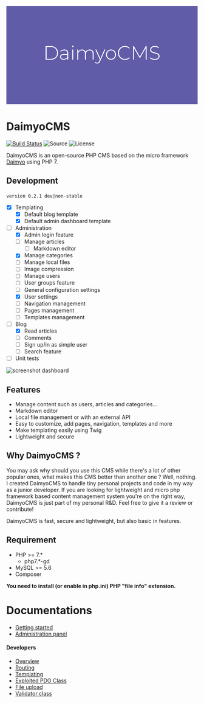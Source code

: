 <p class="center"><img src="./docs/logo.jpg" alt=""></p>

# DaimyoCMS
[![Build Status](https://img.shields.io/travis/SundownDEV/DaimyoCMS.svg?style=flat-square)](http://travis-ci.org/SundownDEV/DaimyoCMS) ![Source](http://img.shields.io/badge/source-SundownDEV/DaimyoCMS-blue.svg?style=flat-square) ![License](https://img.shields.io/packagist/l/SundownDEV/DaimyoCMS.svg?style=flat-square)

DaimyoCMS is an open-source PHP CMS based on the micro framework [Daimyo](https://github.com/SundownDEV/Daimyo) using PHP 7.

## Development
```version 0.2.1 dev|non-stable```

- [x] Templating
  - [x] Default blog template
  - [x] Default admin dashboard template
- [ ] Administration
  - [x] Admin login feature
  - [ ] Manage articles
      - [ ] Markdown editor
  - [x] Manage categories
  - [ ] Manage local files
  - [ ] Image compression
  - [ ] Manage users
  - [ ] User groups feature
  - [ ] General configuration settings
  - [x] User settings
  - [ ] Navigation management
  - [ ] Pages management
  - [ ] Templates management
- [ ] Blog
  - [x] Read articles
  - [ ] Comments
  - [ ] Sign up/in as simple user
  - [ ] Search feature
- [ ] Unit tests

![screenshot dashboard](https://raw.githubusercontent.com/SundownDEV/DaimyoCMS/master/docs/screenshots/dashboard.jpg)

## Features
* Manage content such as users, articles and categories...
* Markdown editor
* Local file management or with an external API
* Easy to customize, add pages, navigation, templates and more
* Make templating easily using Twig
* Lightweight and secure

## Why DaimyoCMS ?
You may ask why should you use this CMS while there's a lot of other popular ones, what makes this CMS better than another one ? Well, nothing. I created DaimyoCMS to handle tiny personal projects and code in my way as a junior developer. If you are looking for lightweight and micro php framework based content management system you're on the right way, DaimyoCMS is just part of my personal R&D. Feel free to give it a review or contribute!

DaimyoCMS is fast, secure and lightweight, but also basic in features.

## Requirement
* PHP >= 7.*
  * php7.*-gd
* MySQL >= 5.6
* Composer

**You need to install (or enable in php.ini) PHP "file info" extension.**

# Documentations
* [Getting started](docs/GetStarted.md)
* [Administration panel](docs/AdminPanel.md)

#### Developers

* [Overview](docs/Overview.md)
* [Routing](docs/Routing.md)
* [Templating](docs/Templating.md)
* [Exploited PDO Class](docs/PDOClass.md)
* [File upload](docs/UploadClass.md)
* [Validator class](docs/ValidatorClass.md)
